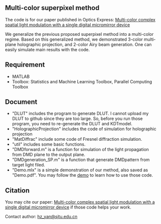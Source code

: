 ## Multi-color superpixel method 
The code is for our paper published in Optics Express: [Multi-color complex spatial light modulation with a single digital micromirror device](https://opg.optica.org/oe/abstract.cfm?doi=10.1364/OE.494238)

We generalize the previous proposed superpixel method into a multi-color regime. Based on this generalized method, we demonstrated 3-color multi-plane holographic projection, and 2-color Airy beam generation. One can easily simulate main results with the code.

## Requirement
- MATLAB
- Toolbox: Statistics and Machine Learning Toolbox, Parallel Computing Toolbox

## Document
- "DLUT" includes the program to generate DLUT. I cannot upload my DLUT to github since they are too large. So, before you run those program, you need to re-generate the DLUT and KDTmodel. 
- "HolographicProjection" includes the code of simulation for holographic projection
- "MatDiffrac" include some code of Fresnel diffraction simulation.
- "util" includes some basic functions.
- "DMDforward.m" is a function for simulation of the light propagation from DMD plane to the output plane.
- "DMDgeneration_SP.m" is a function that generate DMDpattern from target light filed.
- "Demo.mlx" is a simple demonstration of our method, also saved as "Demo.pdf". 
You may follow the [demo](Demo.pdf) to learn how to use those code. 

## Citation
You may cite our paper: [Multi-color complex spatial light modulation with a single digital micromirror device](https://opg.optica.org/oe/abstract.cfm?doi=10.1364/OE.494238) if those code helps your work. 

Contact author: hz_yan@sjtu.edu.cn
